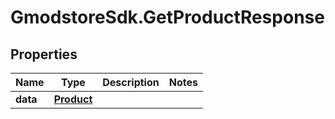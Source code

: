 # GmodstoreSdk.GetProductResponse

## Properties

Name | Type | Description | Notes
------------ | ------------- | ------------- | -------------
**data** | [**Product**](Product.md) |  | 


